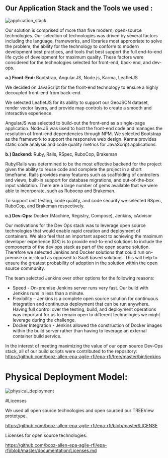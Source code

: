 
## Our Application Stack and the Tools we used : 

![application_stack](https://cloud.githubusercontent.com/assets/16209237/11942812/39878096-a807-11e5-8161-754452fb3658.png)

Our solution is comprised of more than five modern, open-source technologies.  Our selection of technologies was driven by several factors including the language, frameworks, and libraries most appropriate to solve the problem, the ability for the technology to conform to modern development best practices, and tools that best support the full end-to-end life cycle of development for maximum quality.  These factors were considered for the technologies selected for front-end, back-end, and dev-ops.

**a.) Front-End:** Bootstrap, Angular.JS, Node.js, Karma, LeafletJS

We decided on JavaScript for the front-end technology to ensure a highly decoupled front-end from back-end.

We selected LeafletJS for its ability to support our GeoJSON dataset, render vector layers, and provide map controls to create a smooth and interactive experience. 

AngularJS was selected to build-out the front-end as a single-page application.
Node.JS was used to host the front-end code and manages the resolution of front-end dependencies through NPM.
We selected Bootstrap as the framework to support the responsive web design.
Karma provides static code analysis and code quality metrics for JavaScript applications.

**b.) Backend:** Ruby, Rails, RSpec, RuboCop, Brakeman

Ruby/Rails was determined to be the most effective backend for the project given the ability to reuse code and complete the project in a short timeframe.  Rails provides many features such as scaffolding of controllers and views, built-in support for database migrations, and out-of-the-box input validation.  There are a large number of gems available that we were able to incorporate, such as Rubocop and Brakeman.

To support unit testing, code quality, and code security we selected RSpec, RuboCop, and Brakeman respectively.

**c.) Dev-Ops:** Docker (Machine, Registry, Compose), Jenkins, cAdvisor

Our motivations for the Dev Ops stack was to leverage open source technologies that would enable rapid creation and deployment of containers.  We also feel that an important aspect to achieving the maximum developer experience (DX) is to provide end-to-end solutions to include the components of the dev ops stack as part of the open source solution.   Therefore we selected Jenkins and Docker solutions that could run on-premise or in-cloud as opposed to SaaS based solutions.  This will help to ensure the greatest probability of adoption in the solution within the open source community.

The team selected Jenkins over other options for the following reasons:
- Speed - On-premise Jenkins server runs very fast.  Our build with Jenkins runs in less than a minute. 
- Flexibility – Jenkins is a complete open source solution for continuous integration and continuous deployment that can be run anywhere. Having full control over the testing, build, and deployment operations was important for us to remain open to different technologies we might leverage during the challenge. 
- Docker Integration - Jenkins allowed the construction of Docker images within the build server rather than having to leverage an external container build service. 

In the interest of meeting maximizing the value of our open source Dev-Ops stack, all of our build scripts were contributed to the repository:
https://github.com/booz-allen-epa-agile-rfi/epa-rfi/tree/master/bin/jenkins


# Physical Deployment Model:

![physical_deployment](https://cloud.githubusercontent.com/assets/16209237/11934954/06fd3b68-a7d3-11e5-8dbe-1b568917e655.png)

#Licenses

We used all open source technologies and open sourced our TREEView prototype.

https://github.com/booz-allen-epa-agile-rfi/epa-rfi/blob/master/LICENSE

Licenses for open source technologies:

https://github.com/booz-allen-epa-agile-rfi/epa-rfi/blob/master/documentation/Licenses.md
